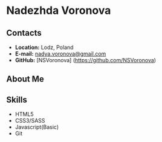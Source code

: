 # Nadezhda Voronova

## Contacts 
- **Location:** Lodz, Poland
- **E-mail:** nadya.voronova@gmail.com
- **GitHub:** [NSVoronova] (https://github.com/NSVoronova)

## About Me

## Skills 

- HTML5
- CSS3/SASS
- Javascript(Basic)
- Git

